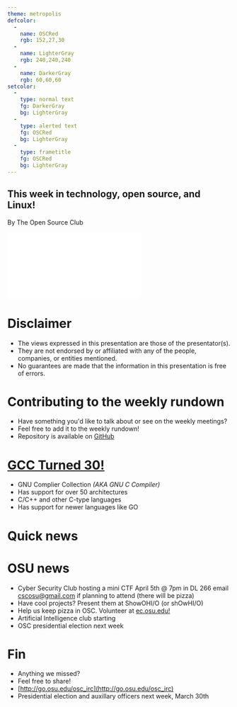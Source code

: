 ```yaml
---
theme: metropolis
defcolor:
  -
    name: OSCRed
    rgb: 152,27,30
  -
    name: LighterGray
    rgb: 240,240,240
  -
    name: DarkerGray
    rgb: 60,60,60
setcolor:
  -
    type: normal text
    fg: DarkerGray
    bg: LighterGray
  -
    type: alerted text
    fg: OSCRed
    bg: LighterGray
  -
    type: frametitle
    fg: OSCRed
    bg: LighterGray
---
```


## This week in technology, open source, and Linux!

By The Open Source Club

![OSC Logo](../../common/osc-logo.pdf "Open Source Club at Ohio State Logo")

# Disclaimer
* The views expressed in this presentation are those of the presentator(s).
* They are not endorsed by or affiliated with any of the people, companies, or entities mentioned.
* No guarantees are made that the information in this presentation is free of errors.

# Contributing to the weekly rundown
* Have something you'd like to talk about or see on the weekly meetings?
* Feel free to add it to the weekly rundown!
* Repository is available on [GitHub](https://github.com/OSUOSC/osc-weekly-rundown)

# [GCC Turned 30!](http://shape-of-code.coding-guidelines.com/2017/03/22/happy-30th-birthday-to-gcc/)
* GNU Complier Collection *(AKA GNU C Compiler)*
* Has support for over 50 architectures
* C/C++ and other C-type languages
* Has support for newer languages like GO

# Quick news

# OSU news
* Cyber Security Club hosting a mini CTF April 5th @ 7pm in DL 266 email [cscosu@gmail.com](mailto:cscosu@gmail.com) if planning to attend (there will be pizza)
* Have cool projects? Present them at ShowOHI/O (or shOwHI/O)
* Help us keep pizza in OSC. Volunteer at [ec.osu.edu!](https://ec.osu.edu/upcoming-events-and-volunteer-opportunites)
* Artificial Intelligence club starting
* OSC presidential election next week

# Fin

* Anything we missed?
* Feel free to share!
* [http://go.osu.edu/osc_irc](http://go.osu.edu/osc_irc)
* Presidential election and auxillary officers next week, March 30th
